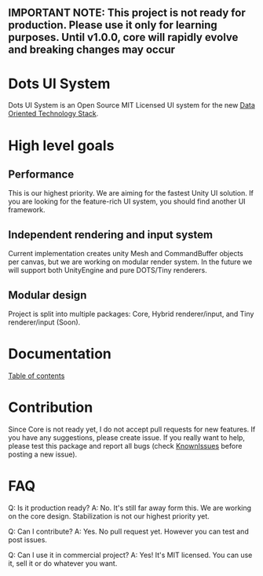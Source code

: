 ## IMPORTANT NOTE: This project is not ready for production. Please use it only for learning purposes. Until v1.0.0, core will rapidly evolve and breaking changes may occur ##

# Dots UI System #

Dots UI System is an Open Source MIT Licensed UI system for the new [Data Oriented Technology Stack](https://unity.com/dots).

# High level goals #

## Performance ##

This is our highest priority. We are aiming for the fastest Unity UI solution. If you are looking for the feature-rich UI system, you should find another UI framework.

## Independent rendering and input system ##

Current implementation creates unity Mesh and CommandBuffer objects per canvas, but we are working on modular render system. In the future we will support both UnityEngine and pure DOTS/Tiny renderers.

## Modular design ##

Project is split into multiple packages: Core, Hybrid renderer/input, and Tiny renderer/input (Soon).

# Documentation #

[Table of contents](Documentation~/TableOfContents.md)

# Contribution #

Since Core is not ready yet, I do not accept pull requests for new features. If you have any suggestions, please create issue. If you really want to help, please test this package and report all bugs (check [KnownIssues](Documentation~/KnownIssues.md) before posting a new issue).

# FAQ #

Q: Is it production ready?
A: No. It's still far away form this. We are working on the core design. Stabilization is not our highest priority yet.

Q: Can I contribute?
A: Yes. No pull request yet. However you can test and post issues.

Q: Can I use it in commercial project?
A: Yes! It's MIT licensed. You can use it, sell it or do whatever you want.